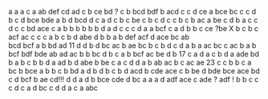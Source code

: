 a
a
a
c
a
ab
def
cd ad
c 
b
ce bd ?
c
b
bcd bdf
b
acd
c
c
d
ce
a
bce
bc
c
c
d
b
c
d
bce bde
a
b d
bcd
d
c
a
d
c
b
c
be
c
b
c
d
c
c
b
c
b
ac
a
be
c
d
b a
c
c
d
c
c
bd
ace
c
a
b
b
b
b
b
b
d a
d c
c
c
d
a
a
bcf
c
a
d
b
b
c
ce  ?be X
b
c
b
c
acf
ac
c
c
c
a
b
c
b
d
abe
d
b
b
a
b
def
acf
d
ace
bc ab   
bcd bcf
a
b
bd ad 11
d
d
b
d
bc ac
b
ae
bc
b
c
b
d
c
d
a
b
a
ac bc
c
ac
b
a
b
bcf
bdf bde
ab
ad ac
b
b
bc
d
b c
a
b
bcf
ac
be
d b  17
c
a d
a
c
b
d a
ade
bd
b
a
b c
b
b
d a
ad
b
d
abe
b
be
c
a
c
d
d
a
b
ab ac
b
c
ac ae 23
c
c
b
b
c
a
bc
b
bce
a
b
b
c
b
bd
a
d
b
d
b
c b
d
acd
b
cde
ace
c
b
be
d
bde bce
ace
bd
c
d
bcf
b
ae cd!!!
d
d
a
d
b
bce cde
d
bc
a
a
a
d
adf ace
c
ade ? adf !
b
b
c
c
c
d
c
a d
bc
c
d
d
a c
a
abc
